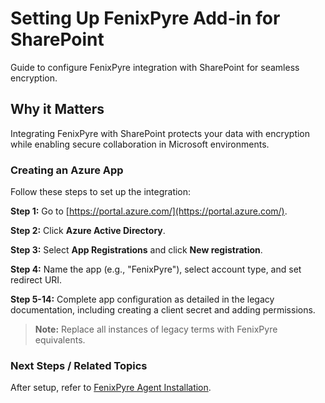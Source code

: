 # Setting Up FenixPyre Add-in for SharePoint

Guide to configure FenixPyre integration with SharePoint for seamless encryption.


## Why it Matters
Integrating FenixPyre with SharePoint protects your data with encryption while enabling secure collaboration in Microsoft environments.

### Creating an Azure App
Follow these steps to set up the integration:

**Step 1:** Go to [https://portal.azure.com/](https://portal.azure.com/).

**Step 2:** Click **Azure Active Directory**.

**Step 3:** Select **App Registrations** and click **New registration**.

**Step 4:** Name the app (e.g., "FenixPyre"), select account type, and set redirect URI.

**Step 5-14:** Complete app configuration as detailed in the legacy documentation, including creating a client secret and adding permissions.

> **Note:** Replace all instances of legacy terms with FenixPyre equivalents.

<!-- IMG: ./media/03-setup-&-installation/azure-app-setup.png | Alt: Azure portal app registration steps -->

### Next Steps / Related Topics
After setup, refer to [FenixPyre Agent Installation](/03-setup-&-installation/install-windows-agent.md).